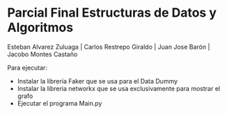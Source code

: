 # Parcial Final Estructuras de Datos y Algoritmos
Esteban Alvarez Zuluaga | Carlos Restrepo Giraldo | Juan Jose Barón | Jacobo Montes Castaño

Para ejecutar:
+ Instalar la librería Faker que se usa para el Data Dummy
+ Instalar la libreria networkx que se usa exclusivamente para mostrar el grafo
+ Ejecutar el programa Main.py
